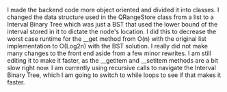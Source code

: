 I made the backend code more object oriented and divided it into classes.
I changed the data structure used in the QRangeStore class from a list to a Interval Binary Tree which was just a BST that used the lower bound of the interval stored in it to dictate the node's location.
I did this to decrease the worst case runtime for the __get method from O(n) with the original list implementation to O(Log2n) with the BST solution.
I really did not make many changes to the front end aside from a few minor rewrites. 
I am still editing it to make it faster, as the __getitem and __setitem methods are a bit slow right now.
I am currently using recursive calls to navigate the Interval Binary Tree, which I am going to switch to while loops to see if that makes it faster.
